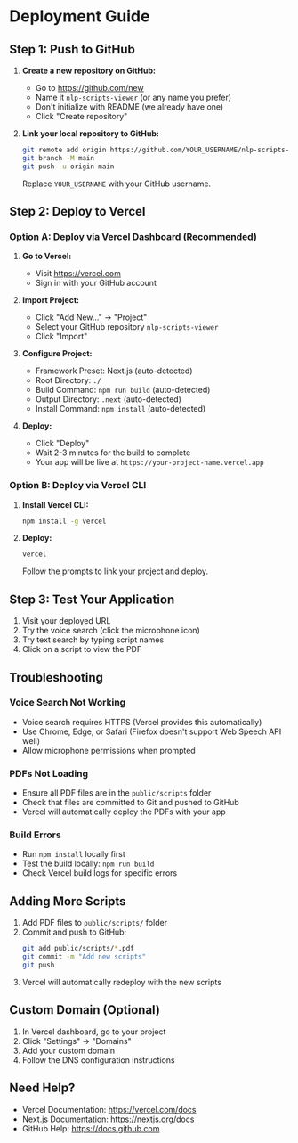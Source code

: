 # Deployment Guide

## Step 1: Push to GitHub

1. **Create a new repository on GitHub:**
   - Go to https://github.com/new
   - Name it `nlp-scripts-viewer` (or any name you prefer)
   - Don't initialize with README (we already have one)
   - Click "Create repository"

2. **Link your local repository to GitHub:**
   ```bash
   git remote add origin https://github.com/YOUR_USERNAME/nlp-scripts-viewer.git
   git branch -M main
   git push -u origin main
   ```
   Replace `YOUR_USERNAME` with your GitHub username.

## Step 2: Deploy to Vercel

### Option A: Deploy via Vercel Dashboard (Recommended)

1. **Go to Vercel:**
   - Visit https://vercel.com
   - Sign in with your GitHub account

2. **Import Project:**
   - Click "Add New..." → "Project"
   - Select your GitHub repository `nlp-scripts-viewer`
   - Click "Import"

3. **Configure Project:**
   - Framework Preset: Next.js (auto-detected)
   - Root Directory: `./`
   - Build Command: `npm run build` (auto-detected)
   - Output Directory: `.next` (auto-detected)
   - Install Command: `npm install` (auto-detected)

4. **Deploy:**
   - Click "Deploy"
   - Wait 2-3 minutes for the build to complete
   - Your app will be live at `https://your-project-name.vercel.app`

### Option B: Deploy via Vercel CLI

1. **Install Vercel CLI:**
   ```bash
   npm install -g vercel
   ```

2. **Deploy:**
   ```bash
   vercel
   ```
   Follow the prompts to link your project and deploy.

## Step 3: Test Your Application

1. Visit your deployed URL
2. Try the voice search (click the microphone icon)
3. Try text search by typing script names
4. Click on a script to view the PDF

## Troubleshooting

### Voice Search Not Working
- Voice search requires HTTPS (Vercel provides this automatically)
- Use Chrome, Edge, or Safari (Firefox doesn't support Web Speech API well)
- Allow microphone permissions when prompted

### PDFs Not Loading
- Ensure all PDF files are in the `public/scripts` folder
- Check that files are committed to Git and pushed to GitHub
- Vercel will automatically deploy the PDFs with your app

### Build Errors
- Run `npm install` locally first
- Test the build locally: `npm run build`
- Check Vercel build logs for specific errors

## Adding More Scripts

1. Add PDF files to `public/scripts/` folder
2. Commit and push to GitHub:
   ```bash
   git add public/scripts/*.pdf
   git commit -m "Add new scripts"
   git push
   ```
3. Vercel will automatically redeploy with the new scripts

## Custom Domain (Optional)

1. In Vercel dashboard, go to your project
2. Click "Settings" → "Domains"
3. Add your custom domain
4. Follow the DNS configuration instructions

## Need Help?

- Vercel Documentation: https://vercel.com/docs
- Next.js Documentation: https://nextjs.org/docs
- GitHub Help: https://docs.github.com
